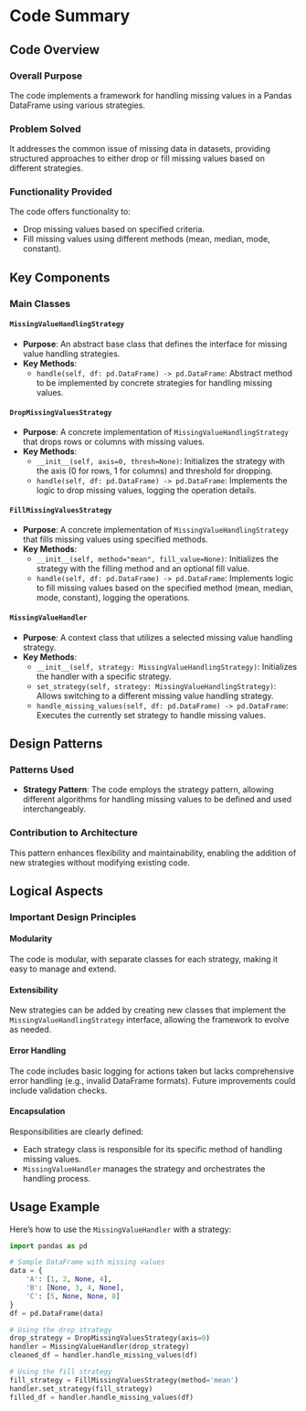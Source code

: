 # Code Summary

## Code Overview

### Overall Purpose
The code implements a framework for handling missing values in a Pandas DataFrame using various strategies.

### Problem Solved
It addresses the common issue of missing data in datasets, providing structured approaches to either drop or fill missing values based on different strategies.

### Functionality Provided
The code offers functionality to:
- Drop missing values based on specified criteria.
- Fill missing values using different methods (mean, median, mode, constant).

## Key Components

### Main Classes

#### `MissingValueHandlingStrategy`
- **Purpose**: An abstract base class that defines the interface for missing value handling strategies.
- **Key Methods**:
  - `handle(self, df: pd.DataFrame) -> pd.DataFrame`: Abstract method to be implemented by concrete strategies for handling missing values.

#### `DropMissingValuesStrategy`
- **Purpose**: A concrete implementation of `MissingValueHandlingStrategy` that drops rows or columns with missing values.
- **Key Methods**:
  - `__init__(self, axis=0, thresh=None)`: Initializes the strategy with the axis (0 for rows, 1 for columns) and threshold for dropping.
  - `handle(self, df: pd.DataFrame) -> pd.DataFrame`: Implements the logic to drop missing values, logging the operation details.

#### `FillMissingValuesStrategy`
- **Purpose**: A concrete implementation of `MissingValueHandlingStrategy` that fills missing values using specified methods.
- **Key Methods**:
  - `__init__(self, method="mean", fill_value=None)`: Initializes the strategy with the filling method and an optional fill value.
  - `handle(self, df: pd.DataFrame) -> pd.DataFrame`: Implements logic to fill missing values based on the specified method (mean, median, mode, constant), logging the operations.

#### `MissingValueHandler`
- **Purpose**: A context class that utilizes a selected missing value handling strategy.
- **Key Methods**:
  - `__init__(self, strategy: MissingValueHandlingStrategy)`: Initializes the handler with a specific strategy.
  - `set_strategy(self, strategy: MissingValueHandlingStrategy)`: Allows switching to a different missing value handling strategy.
  - `handle_missing_values(self, df: pd.DataFrame) -> pd.DataFrame`: Executes the currently set strategy to handle missing values.

## Design Patterns

### Patterns Used
- **Strategy Pattern**: The code employs the strategy pattern, allowing different algorithms for handling missing values to be defined and used interchangeably.

### Contribution to Architecture
This pattern enhances flexibility and maintainability, enabling the addition of new strategies without modifying existing code.

## Logical Aspects

### Important Design Principles

#### Modularity
The code is modular, with separate classes for each strategy, making it easy to manage and extend.

#### Extensibility
New strategies can be added by creating new classes that implement the `MissingValueHandlingStrategy` interface, allowing the framework to evolve as needed.

#### Error Handling
The code includes basic logging for actions taken but lacks comprehensive error handling (e.g., invalid DataFrame formats). Future improvements could include validation checks.

#### Encapsulation
Responsibilities are clearly defined:
- Each strategy class is responsible for its specific method of handling missing values.
- `MissingValueHandler` manages the strategy and orchestrates the handling process.

## Usage Example

Here’s how to use the `MissingValueHandler` with a strategy:

```python
import pandas as pd

# Sample DataFrame with missing values
data = {
    'A': [1, 2, None, 4],
    'B': [None, 3, 4, None],
    'C': [5, None, None, 8]
}
df = pd.DataFrame(data)

# Using the drop strategy
drop_strategy = DropMissingValuesStrategy(axis=0)
handler = MissingValueHandler(drop_strategy)
cleaned_df = handler.handle_missing_values(df)

# Using the fill strategy
fill_strategy = FillMissingValuesStrategy(method='mean')
handler.set_strategy(fill_strategy)
filled_df = handler.handle_missing_values(df)

